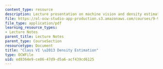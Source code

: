 ```yaml
---
content_type: resource
description: Lecture presentation on machine vision and density estimation.
file: https://ol-ocw-studio-app-production.s3.amazonaws.com/courses/9-913-pattern-recognition-for-machine-vision-fall-2004/ed8364e9ce8647d9d5a6acf439cd6125_class5_2003.pdf
file_type: application/pdf
learning_resource_types:
- Lecture Notes
parent_title: Lecture Notes
parent_type: CourseSection
resourcetype: Document
title: "Class VI \u2013 Density Estimation"
type: OCWFile
uid: ed8364e9-ce86-47d9-d5a6-acf439cd6125
---
```

